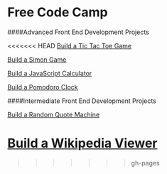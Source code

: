 # Free Code Camp
####Advanced Front End Development Projects

<<<<<<< HEAD
[Build a Tic Tac Toe Game](http://davidpetrey.github.io/FCC-Projects/Build_a_Tic_Tac_Toe_Game/)

[Build a Simon Game](http://davidpetrey.github.io/FCC-Projects/Build_a_Simon_Game/)

[Build a JavaScript Calculator](http://davidpetrey.github.io/FCC-Projects/Build_a_Javascript_Calculator/)

[Build a Pomodoro Clock](http://davidpetrey.github.io/FCC-Projects/Build_a_Pomodoro_Clock/)


####Intermediate Front End Development Projects

[Build a Random Quote Machine](http://davidpetrey.github.io/FCC-Projects/Build_a_Random_Quote_Generator/)

[Build a Wikipedia Viewer](http://davidpetrey.github.io/FCC-Projects/Build_a_Wikipedia_Viewer/)
=======

>>>>>>> gh-pages
